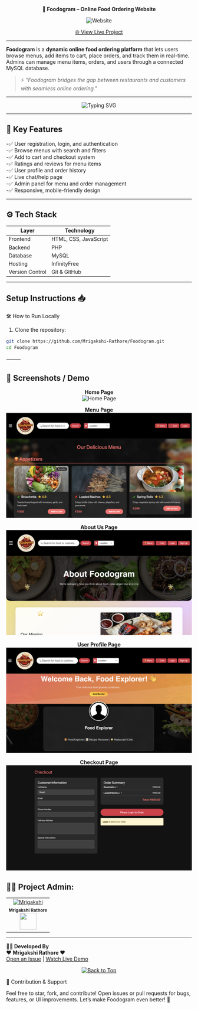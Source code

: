 <a name="top"></a>

<div align="center">

 **🍔 Foodogram – Online Food Ordering Website**

![Website](https://img.shields.io/badge/Online%20Food%20Ordering-Project-blue?style=for-the-badge)

[🌐 View Live Project](https://foodogram.infinityfreeapp.com)

</div>

---

**Foodogram** is a **dynamic online food ordering platform** that lets users browse menus, add items to cart, place orders, and track them in real-time. Admins can manage menu items, orders, and users through a connected MySQL database.

> ⚡ *"Foodogram bridges the gap between restaurants and customers with seamless online ordering."*

---

<div align="center">
  <img src="https://readme-typing-svg.herokuapp.com?font=Fira+Code&weight=600&size=24&duration=3000&pause=1000&color=00C853&center=true&vCenter=true&width=900&lines=Order+your+favorite+food+fast+and+easy!+🍕;Browse+menus+and+customize+orders+🥗;Track+your+order+live+🚀;Enjoy+a+delicious+experience+🍔" alt="Typing SVG" />
</div>

---

## 🧩 Key Features

-✅ User registration, login, and authentication  
-✅ Browse menus with search and filters  
-✅ Add to cart and checkout system  
-✅ Ratings and reviews for menu items  
-✅ User profile and order history  
-✅ Live chat/help page  
-✅ Admin panel for menu and order management  
-✅ Responsive, mobile-friendly design

---

## ⚙️ Tech Stack

| Layer      | Technology                     |
|----------- |--------------------------------|
| Frontend   | HTML, CSS, JavaScript           |
| Backend    | PHP                             |
| Database   | MySQL                           |
| Hosting    | InfinityFree                    |
| Version Control | Git & GitHub               |

---

## Setup Instructions 📥

🛠️ How to Run Locally

1. Clone the repository:
```bash
git clone https://github.com/Mrigakshi-Rathore/Foodogram.git
cd Foodogram
```


⸻

## 📸 Screenshots / Demo

<div align="center">

**Home Page**  
![Home Page](images/home.png)

**Menu Page**  
![Menu Page](images/menu.png)

**About Us Page**  
![About Us](images/aboutUs.png)

**User Profile Page**  
![Profile](images/profile.png)

**Checkout Page**  
![Checkout](images/checkout.png)

</div>

<h2>🧑‍💻 Project Admin:</h2>
<table>
<tr>
<td align="center">
<a href="https://github.com/Mrigakshi-Rathore"><img src="https://avatars.githubusercontent.com/u/108xxxxxx?v=4" height="140px" width="140px" alt="Mrigakshi"></a><br>
<sub><b>Mrigakshi Rathore</b><br>
<a href="https://www.linkedin.com/in/mrigakshi-rathore/">
<img src="https://github-production-user-asset-6210df.s3.amazonaws.com/73993775/278833250-adb040ea-e3ef-446e-bcd4-3e8d7d4c0176.png" width="45px" height="45px">
</a></sub>
</td>
</tr>
</table>

---

**👨‍💻 Developed By**  
**❤️ Mrigakshi Rathore ❤️**  
[Open an Issue](https://github.com/Mrigakshi-Rathore/Foodogram/issues) | [Watch Live Demo](https://foodogram.infinityfreeapp.com)

<div align="center">
    <a href="#top">
        <img src="https://img.shields.io/badge/Back%20to%20Top-000000?style=for-the-badge&logo=github&logoColor=white" alt="Back to Top">
    </a>
</div>

🌟 Contribution & Support

Feel free to star, fork, and contribute! Open issues or pull requests for bugs, features, or UI improvements. Let’s make Foodogram even better! 🍔
